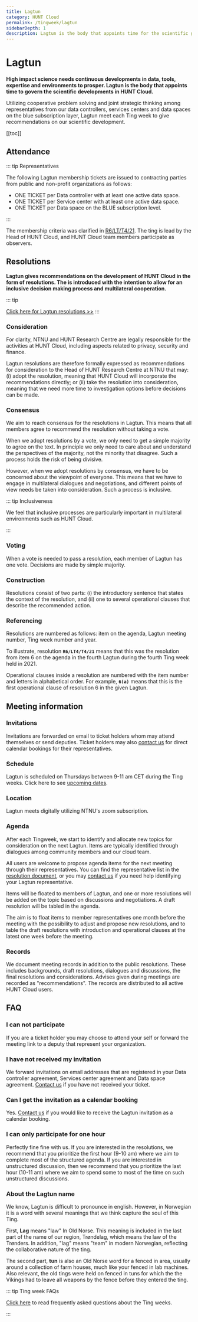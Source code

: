 ```yaml
---
title: Lagtun
category: HUNT Cloud
permalink: /tingweek/lagtun
sidebarDepth: 1
description: Lagtun is the body that appoints time for the scientific governance of HUNT Cloud.
---
```


# Lagtun

**High impact science needs continuous developments in data, tools, expertise and environments to prosper. Lagtun is the body that appoints time to govern the scientific developments in HUNT Cloud.** 

Utilizing cooperative problem solving and joint strategic thinking among representatives from our data controllers, services centers and data spaces on the blue subscription layer, Lagtun meet each Ting week to give recommendations on our scientific development. 

[[toc]]

## Attendance

::: tip Representatives

The following Lagtun membership tickets are issued to contracting parties from public and non-profit organizations as follows:

* ONE TICKET per Data controller with at least one active data space.
* ONE TICKET per Service center with at least one active data space. 
* ONE TICKET per Data space on the BLUE subscription level.

:::

The membership criteria was clarified in [R6/LT/T4/21](https://assets.hdc.ntnu.no/assets/tingweek/hunt-cloud-tingweek4-resolutions.pdf#page=5). The ting is lead by the Head of HUNT Cloud, and HUNT Cloud team members participate as observers.



## Resolutions

**Lagtun gives recommendations on the development of HUNT Cloud in the form of resolutions. The is introduced with the intention to allow for an inclusive decision making process and multilateral cooperation.** 

::: tip

[Click here for Lagtun resolutions >>](/tingweek/resolutions) 
:::

### Consideration

For clarity, NTNU and HUNT Research Centre are legally responsible for the activities at HUNT Cloud, including aspects related to privacy, security and finance.

Lagtun resolutions are therefore formally expressed as recommendations for consideration to the Head of HUNT Research Centre at NTNU that may: (i) adopt the resolution, meaning that HUNT Cloud will incorporate the recommendations directly; or (ii) take the resolution into consideration, meaning that we need more time to investigation options before decisions can be made.

### Consensus

We aim to reach consensus for the resolutions in Lagtun. This means that all members agree to recommend the resolution without taking a vote.

When we adopt resolutions by a vote, we only need to get a simple majority to agree on the text. In principle we only need to care about and understand the perspectives of the majority, not the minority that disagree. Such a process holds the risk of being divisive.

However, when we adopt resolutions by consensus, we have to be concerned about the viewpoint of everyone. This means that we have to engage in multilateral dialogues and negotiations, and different points of view needs be taken into consideration. Such a process is inclusive. 

::: tip Inclusiveness

We feel that inclusive processes are particularly important in  multilateral environments such as HUNT Cloud. 

:::

### Voting

When a vote is needed to pass a resolution, each member of Lagtun has one vote. Decisions are made by simple majority. 

### Construction

Resolutions consist of two parts: (i) the introductory sentence that states the context of the resolution, and (ii) one to several operational clauses that describe the recommended action. 

### Referencing

Resolutions are numbered as follows: item on the agenda, Lagtun meeting number, Ting week number and year. 

To illustrate, resolution **`R6/LT4/T4/21`** means that this was the resolution from item 6 on the agenda in the fourth Lagtun during the fourth Ting week held in 2021. 

Operational clauses inside a resolution are numbered with the item number and letters in alphabetical order. For example, **`6(a)`** means that this is the first operational clause of resolution 6 in the given Lagtun.






## Meeting information 

### Invitations

Invitations are forwarded on email to ticket holders whom may attend themselves or send deputies. Ticket holders may also [contact us](/contact) for direct calendar bookings for their representatives.

### Schedule 

Lagtun is scheduled on Thursdays between 9-11 am CET during the Ting weeks. Click here to see [upcoming dates](/tingweek/#dates-and-agendas).

### Location

Lagtun meets digitally utilizing NTNU's zoom subscription. 

### Agenda

After each Tingweek, we start to identify and allocate new topics for consideration on the next Lagtun. Items are typically identified through dialogues among community members and our cloud team.

All users are welcome to propose agenda items for the next meeting through their representatives. You can find the representative list in the [resolution document](/tingweek/resolutions), or you may [contact us](/contact/) if you need help identifying your Lagtun representative. 

Items will be floated to members of Lagtun, and one or more resolutions will be added on the topic based on discussions and negotiations. A draft resolution will be tabled in the agenda. 

The aim is to float items to member representatives one month before the meeting with the possibility to adjust and propose new resolutions, and to table the draft resolutions with introduction and operational clauses at the latest one week before the meeting.


### Records

We document meeting records in addition to the public resolutions. These includes backgrounds, draft resolutions, dialogues and discussions, the final resolutions and considerations. Advises given during meetings are recorded as "recommendations". The records are distributed to all active HUNT Cloud users. 


## FAQ

### I can not participate

If you are a ticket holder you may choose to attend your self or forward the meeting link to a deputy that represent your organization.

### I have not received my invitation 

We forward invitations on email addresses that are registered in your Data controller agreement, Services center agreement and Data space agreement. [Contact us](/contact) if you have not received your ticket.

### Can I get the invitation as a calendar booking

Yes. [Contact us](/contact) if you would like to receive the Lagtun invitation as a calendar booking.

### I can only participate for one hour

Perfectly fine fine with us. If you are interested in the resolutions, we recommend that you prioritize the first hour (9-10 am) where we aim to complete most of the structured agenda. If you are interested in unstructured discussion, then we recommend that you prioritize the last hour (10-11 am) where we aim to spend some to most of the time on such unstructured discussions.

### About the Lagtun name

We know, Lagtun is difficult to pronounce in english. However, in Norwegian it is a word with several meanings that we think capture the soul of this Ting. 

First, **Lag** means "law" In Old Norse. This meaning is included in the last part of the name of our region, Trøndelag, which means the law of the Trønders. In addition, "lag" means "team" in modern Norwegian, reflecting the collaborative nature of the ting. 

The second part, **tun** is also an Old Norse word for a fenced in area, usually around a collection of farm houses, much like your fenced in lab machines. Also relevant, the old tings were held on fenced in tuns for which the the Vikings had to leave all weapons by the fence before they entered the ting.

::: tip Ting week FAQs

[Click here](/tingweek/#faq) to read frequently asked questions about the Ting weeks.

:::


